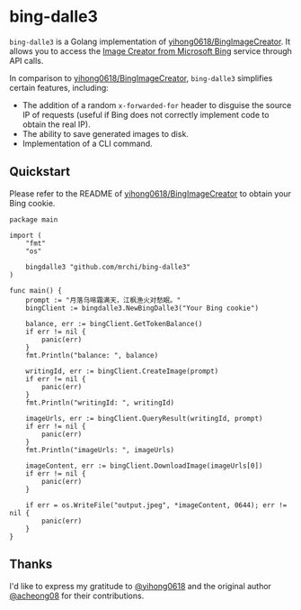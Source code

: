 # bing-dalle3

`bing-dalle3` is a Golang implementation of [yihong0618/BingImageCreator](https://github.com/yihong0618/BingImageCreator). It allows you to access the [Image Creator from Microsoft Bing](https://www.bing.com/images/create) service through API calls.

In comparison to [yihong0618/BingImageCreator](https://github.com/yihong0618/BingImageCreator), `bing-dalle3` simplifies certain features, including:
- The addition of a random `x-forwarded-for` header to disguise the source IP of requests (useful if Bing does not correctly implement code to obtain the real IP).
- The ability to save generated images to disk.
- Implementation of a CLI command.

## Quickstart 

Please refer to the README of [yihong0618/BingImageCreator](https://github.com/yihong0618/BingImageCreator) to obtain your Bing cookie.

```golang
package main

import (
	"fmt"
	"os"

	bingdalle3 "github.com/mrchi/bing-dalle3"
)

func main() {
	prompt := "月落乌啼霜满天，江枫渔火对愁眠。"
	bingClient := bingdalle3.NewBingDalle3("Your Bing cookie")

	balance, err := bingClient.GetTokenBalance()
	if err != nil {
		panic(err)
	}
	fmt.Println("balance: ", balance)

	writingId, err := bingClient.CreateImage(prompt)
	if err != nil {
		panic(err)
	}
	fmt.Println("writingId: ", writingId)

	imageUrls, err := bingClient.QueryResult(writingId, prompt)
	if err != nil {
		panic(err)
	}
	fmt.Println("imageUrls: ", imageUrls)

	imageContent, err := bingClient.DownloadImage(imageUrls[0])
	if err != nil {
		panic(err)
	}

	if err = os.WriteFile("output.jpeg", *imageContent, 0644); err != nil {
		panic(err)
	}
}
```

## Thanks

I'd like to express my gratitude to [@yihong0618](https://github.com/yihong0618) and the original author [@acheong08](https://github.com/acheong08) for their contributions.
